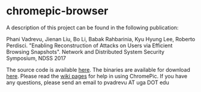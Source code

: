 # chromepic-browser

A description of this project can be found in the following publication:

Phani Vadrevu, Jienan Liu, Bo Li, Babak Rahbarinia, Kyu Hyung Lee, Roberto Perdisci. "Enabling Reconstruction of Attacks on Users via Efficient Browsing Snapshots". Network and Distributed System Security Symposium, NDSS 2017

The source code is available [here](https://github.com/chromepic/chromepic-browser). The binaries are available for download [here](https://github.com/chromepic/chromepic-browser/tree/master/bin). Please read the [wiki pages](https://github.com/chromepic/chromepic-browser/wiki) for help in using ChromePic.
If you have any questions, please send an email to pvadrevu AT uga DOT edu
